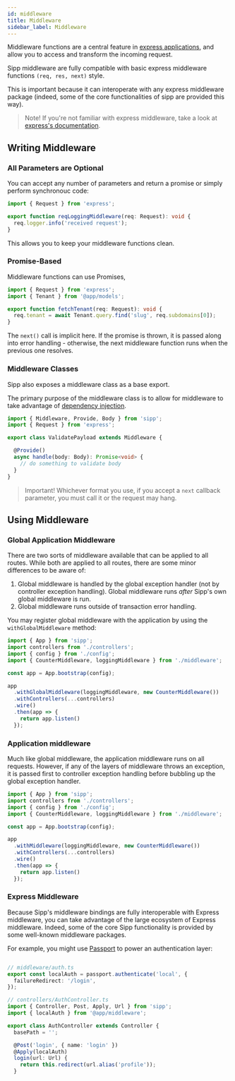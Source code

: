 ```yaml
---
id: middleware
title: Middleware
sidebar_label: Middleware
---
```


Middleware functions are a central feature in [express applications](https://expressjs.com/en/guide/writing-middleware.html), and allow you to access and transform the incoming request.

Sipp middleware are fully compatible with basic express middleware functions `(req, res, next)` style.

This is important because it can interoperate with any express middleware package (indeed, some of the core functionalities of sipp are provided this way).

> Note! If you're not familiar with express middleware, take a look at [express's documentation](https://expressjs.com/en/guide/writing-middleware.html).

## Writing Middleware

### All Parameters are Optional

You can accept any number of parameters and return a promise or simply perform synchronouc code:

```typescript
import { Request } from 'express';

export function reqLoggingMiddleware(req: Request): void {
  req.logger.info('received request');
}
```

This allows you to keep your middleware functions clean.

### Promise-Based

Middleware functions can  use Promises,

```typescript
import { Request } from 'express';
import { Tenant } from '@app/models';

export function fetchTenant(req: Request): void {
  req.tenant = await Tenant.query.find('slug', req.subdomains[0]);
}
```

The `next()` call is implicit here. If the promise is thrown, it is passed along into error handling - otherwise, the next middleware function runs when the previous one resolves.

### Middleware Classes

Sipp also exposes a middleware class as a base export.

The primary purpose of the middleware class is to allow for middleware to take advantage of [dependency injection](dependency-injection.md).

```typescript
import { Middleware, Provide, Body } from 'sipp';
import { Request } from 'express';

export class ValidatePayload extends Middleware {

  @Provide()
  async handle(body: Body): Promise<void> {
    // do something to validate body
  }
}
```

> Important! Whichever format you use, if you accept a `next` callback parameter, you must call it or the request may hang.

## Using Middleware

### Global Application Middleware

There are two sorts of middleware available that can be applied to all routes. While both are applied to all routes, there are some minor differences to be aware of:

1. Global middleware is handled by the global exception handler (not by controller exception handling). Global middleware runs _after_ Sipp's own global middleware is run.
2. Global middleware runs outside of transaction error handling.

You may register global middleware with the application by using the `withGlobalMiddleware` method:

```typescript
import { App } from 'sipp';
import controllers from './controllers';
import { config } from './config';
import { CounterMiddleware, loggingMiddleware } from './middleware';

const app = App.bootstrap(config);

app
  .withGlobalMiddleware(loggingMiddleware, new CounterMiddleware())
  .withControllers(...controllers)
  .wire()
  .then(app => {
    return app.listen()
  });
```

### Application middleware

Much like global middleware, the application middleware runs on all requests. However, if any of the layers of middleware throws an exception, it is passed first to controller exception handling before bubbling up the global exception handler.

```typescript
import { App } from 'sipp';
import controllers from './controllers';
import { config } from './config';
import { CounterMiddleware, loggingMiddleware } from './middleware';

const app = App.bootstrap(config);

app
  .withMiddleware(loggingMiddleware, new CounterMiddleware())
  .withControllers(...controllers)
  .wire()
  .then(app => {
    return app.listen()
  });
```

### Express Middleware

Because Sipp's middleware bindings are fully interoperable with Express middleware, you can take advantage of the large ecosystem of Express middleware. Indeed, some of the core Sipp functionality is provided by some well-known middleware packages.

For example, you might use [Passport](http://www.passportjs.org/) to power an authentication layer:

```typescript

// middleware/auth.ts
export const localAuth = passport.authenticate('local', {
  failureRedirect: '/login',
});

// controllers/AuthController.ts
import { Controller, Post, Apply, Url } from 'sipp';
import { localAuth } from '@app/middleware';

export class AuthController extends Controller {
  basePath = '';

  @Post('login', { name: 'login' })
  @Apply(localAuth)
  login(url: Url) {
    return this.redirect(url.alias('profile'));
  }
```
